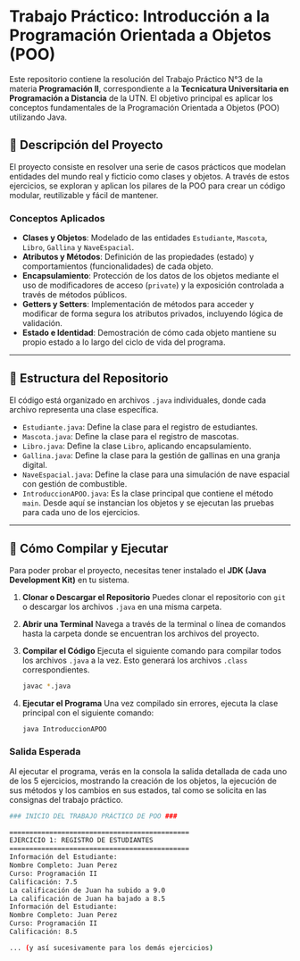 
# Trabajo Práctico: Introducción a la Programación Orientada a Objetos (POO)

Este repositorio contiene la resolución del Trabajo Práctico N°3 de la materia **Programación II**, correspondiente a la **Tecnicatura Universitaria en Programación a Distancia** de la UTN. El objetivo principal es aplicar los conceptos fundamentales de la Programación Orientada a Objetos (POO) utilizando Java.

## 📝 Descripción del Proyecto

El proyecto consiste en resolver una serie de casos prácticos que modelan entidades del mundo real y ficticio como clases y objetos. A través de estos ejercicios, se exploran y aplican los pilares de la POO para crear un código modular, reutilizable y fácil de mantener.

### Conceptos Aplicados

-   **Clases y Objetos**: Modelado de las entidades `Estudiante`, `Mascota`, `Libro`, `Gallina` y `NaveEspacial`.
-   **Atributos y Métodos**: Definición de las propiedades (estado) y comportamientos (funcionalidades) de cada objeto.
-   **Encapsulamiento**: Protección de los datos de los objetos mediante el uso de modificadores de acceso (`private`) y la exposición controlada a través de métodos públicos.
-   **Getters y Setters**: Implementación de métodos para acceder y modificar de forma segura los atributos privados, incluyendo lógica de validación.
-   **Estado e Identidad**: Demostración de cómo cada objeto mantiene su propio estado a lo largo del ciclo de vida del programa.

---

## 📂 Estructura del Repositorio

El código está organizado en archivos `.java` individuales, donde cada archivo representa una clase específica.

-   `Estudiante.java`: Define la clase para el registro de estudiantes.
-   `Mascota.java`: Define la clase para el registro de mascotas.
-   `Libro.java`: Define la clase `Libro`, aplicando encapsulamiento.
-   `Gallina.java`: Define la clase para la gestión de gallinas en una granja digital.
-   `NaveEspacial.java`: Define la clase para una simulación de nave espacial con gestión de combustible.
-   `IntroduccionAPOO.java`: Es la clase principal que contiene el método `main`. Desde aquí se instancian los objetos y se ejecutan las pruebas para cada uno de los ejercicios.

---

## 🚀 Cómo Compilar y Ejecutar

Para poder probar el proyecto, necesitas tener instalado el **JDK (Java Development Kit)** en tu sistema.

1.  **Clonar o Descargar el Repositorio**
    Puedes clonar el repositorio con `git` o descargar los archivos `.java` en una misma carpeta.

2.  **Abrir una Terminal**
    Navega a través de la terminal o línea de comandos hasta la carpeta donde se encuentran los archivos del proyecto.

3.  **Compilar el Código**
    Ejecuta el siguiente comando para compilar todos los archivos `.java` a la vez. Esto generará los archivos `.class` correspondientes.
    ```bash
    javac *.java
    ```

4.  **Ejecutar el Programa**
    Una vez compilado sin errores, ejecuta la clase principal con el siguiente comando:
    ```bash
    java IntroduccionAPOO
    ```

### Salida Esperada

Al ejecutar el programa, verás en la consola la salida detallada de cada uno de los 5 ejercicios, mostrando la creación de los objetos, la ejecución de sus métodos y los cambios en sus estados, tal como se solicita en las consignas del trabajo práctico.

```bash
### INICIO DEL TRABAJO PRÁCTICO DE POO ###

=============================================
EJERCICIO 1: REGISTRO DE ESTUDIANTES
=============================================
Información del Estudiante:
Nombre Completo: Juan Perez
Curso: Programación II
Calificación: 7.5
La calificación de Juan ha subido a 9.0
La calificación de Juan ha bajado a 8.5
Información del Estudiante:
Nombre Completo: Juan Perez
Curso: Programación II
Calificación: 8.5

... (y así sucesivamente para los demás ejercicios)
```
